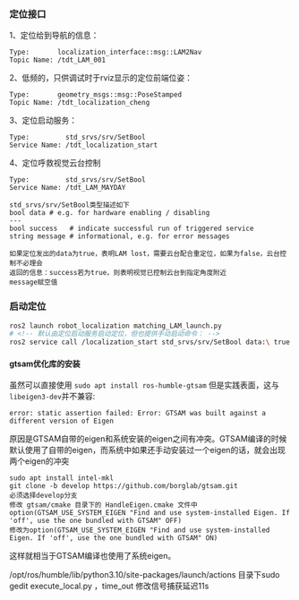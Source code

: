 ### 定位接口
1、定位给到导航的信息：
```
Type:       localization_interface::msg::LAM2Nav
Topic Name: /tdt_LAM_001

```

2、低频的，只供调试时于rviz显示的定位前端位姿：
```
Type:       geometry_msgs::msg::PoseStamped
Topic Name: /tdt_localization_cheng

```
3、定位启动服务：
```
Type:         std_srvs/srv/SetBool
Service Name: /tdt_localization_start

```
4、定位呼救视觉云台控制
```
Type:         std_srvs/srv/SetBool
Service Name: /tdt_LAM_MAYDAY       

std_srvs/srv/SetBool类型描述如下
bool data # e.g. for hardware enabling / disabling
---
bool success   # indicate successful run of triggered service
string message # informational, e.g. for error messages

如果定位发出的data为true，表明LAM lost，需要云台配合重定位，如果为false，云台控制不必理会
返回的信息：success若为true，则表明视觉已控制云台到指定角度附近
message赋空值
```
### 启动定位
```bash
ros2 launch robot_localization matching_LAM_launch.py
# <!-- 默认由定位启动服务启动定位，但也提供手动启动命令： -->
ros2 service call /localization_start std_srvs/srv/SetBool data:\ true
```

#### gtsam优化库的安装
虽然可以直接使用 ``sudo apt install ros-humble-gtsam`` 但是实践表面，这与 ``libeigen3-dev``并不兼容:
```
error: static assertion failed: Error: GTSAM was built against a different version of Eigen
```

原因是GTSAM自带的eigen和系统安装的eigen之间有冲突。GTSAM编译的时候默认使用了自带的eigen，而系统中如果还手动安装过一个eigen的话，就会出现两个eigen的冲突
```
sudo apt install intel-mkl
git clone -b develop https://github.com/borglab/gtsam.git
必须选择develop分支
修改 gtsam/cmake 目录下的 HandleEigen.cmake 文件中
option(GTSAM_USE_SYSTEM_EIGEN "Find and use system-installed Eigen. If 'off', use the one bundled with GTSAM" OFF)
修改为option(GTSAM_USE_SYSTEM_EIGEN "Find and use system-installed Eigen. If 'off', use the one bundled with GTSAM" ON)
```

<!-- cmake -DGTSAM_BUILD_WITH_MARCH_NAITVE=OFF -DGTSAM_USE_SYSTEM_EIGEN=ON .. -->
这样就相当于GTSAM编译也使用了系统eigen。

/opt/ros/humble/lib/python3.10/site-packages/launch/actions
目录下sudo gedit execute_local.py ，time_out 修改信号捕获延迟11s
